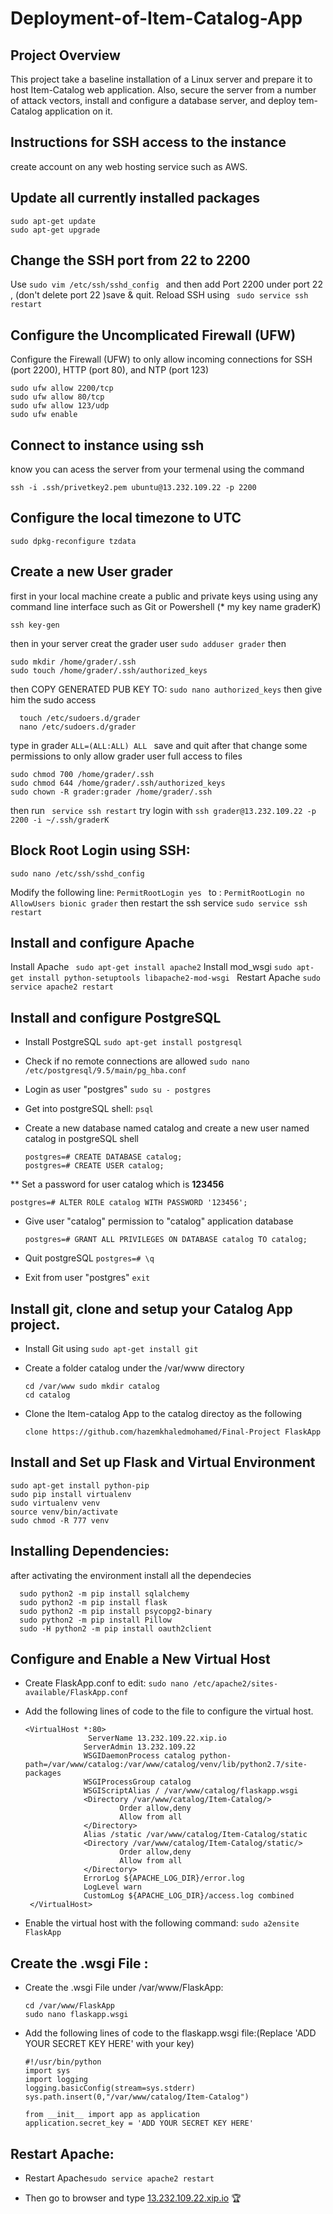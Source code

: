 # Deployment-of-Item-Catalog-App
## Project Overview
This project take a baseline installation of a Linux server and prepare it to host Item-Catalog web application. Also, secure the server from a number of attack vectors, install and configure a database server, and deploy tem-Catalog application on it.
## Instructions for SSH access to the instance
   create account on any web hosting service such as AWS.
## Update all currently installed packages
    sudo apt-get update
    sudo apt-get upgrade
## Change the SSH port from 22 to 2200
Use `sudo vim /etc/ssh/sshd_config `
and then add Port 2200 under port 22 , (don't delete port 22 )save & quit.
Reload SSH using ` sudo service ssh restart`
## Configure the Uncomplicated Firewall (UFW)
Configure the Firewall (UFW) to only allow incoming connections for SSH (port 2200), HTTP (port 80), and NTP (port 123)

    sudo ufw allow 2200/tcp
    sudo ufw allow 80/tcp
    sudo ufw allow 123/udp
    sudo ufw enable 
 ## Connect to instance using ssh
 know you can acess the server from your termenal using the command 

    ssh -i .ssh/privetkey2.pem ubuntu@13.232.109.22 -p 2200
## Configure the local timezone to UTC
    sudo dpkg-reconfigure tzdata
## Create a new User grader
first in your local machine create a public and private keys using using any command line interface such as Git or Powershell (* my key name graderK)

    ssh key-gen 
then in your server creat the grader user `sudo adduser grader`
then 

    sudo mkdir /home/grader/.ssh 
    sudo touch /home/grader/.ssh/authorized_keys
then COPY GENERATED PUB KEY TO: `sudo nano authorized_keys`
then give him the sudo access

      touch /etc/sudoers.d/grader
      nano /etc/sudoers.d/grader
type in grader `ALL=(ALL:ALL) ALL `
save and quit
after that change some permissions to only allow grader user full access to files
  
    sudo chmod 700 /home/grader/.ssh
    sudo chmod 644 /home/grader/.ssh/authorized_keys 
    sudo chown -R grader:grader /home/grader/.ssh
    
then run ` service ssh restart`
try login with ` ssh grader@13.232.109.22 -p 2200 -i ~/.ssh/graderK `

## Block Root Login using SSH:
	sudo nano /etc/ssh/sshd_config

Modify the following line: `PermitRootLogin yes `
to : `PermitRootLogin no AllowUsers bionic grader`
then restart the ssh service `sudo service ssh restart`

## Install and configure Apache
Install Apache  ` sudo apt-get install apache2`
Install mod_wsgi `sudo apt-get install python-setuptools libapache2-mod-wsgi `
Restart Apache  `sudo service apache2 restart `
## Install and configure PostgreSQL
* Install PostgreSQL `sudo apt-get install postgresql`
* Check if no remote connections are allowed `sudo nano /etc/postgresql/9.5/main/pg_hba.conf`
* Login as user "postgres" `sudo su - postgres`
* Get into postgreSQL shell: `psql`
* Create a new database named catalog  and create a new user named catalog in postgreSQL shell

      postgres=# CREATE DATABASE catalog;
      postgres=# CREATE USER catalog;

** Set a password for user catalog which is **123456**
	
	postgres=# ALTER ROLE catalog WITH PASSWORD '123456';
	
* Give user "catalog" permission to "catalog" application database
	
	  postgres=# GRANT ALL PRIVILEGES ON DATABASE catalog TO catalog;

* Quit postgreSQL `postgres=# \q`
* Exit from user "postgres" `exit`
 
## Install git, clone and setup your Catalog App project.
* Install Git using `sudo apt-get install git`
* Create a folder catalog under the /var/www directory 

      cd /var/www sudo mkdir catalog
      cd catalog
* Clone the Item-catalog App to the catalog directoy as the following

      clone https://github.com/hazemkhaledmohamed/Final-Project FlaskApp 
## Install and Set up Flask and Virtual Environment
    sudo apt-get install python-pip 
    sudo pip install virtualenv
    sudo virtualenv venv 
    source venv/bin/activate 
    sudo chmod -R 777 venv 
## Installing Dependencies:
after activating the environment install all the dependecies

      sudo python2 -m pip install sqlalchemy
      sudo python2 -m pip install flask
      sudo python2 -m pip install psycopg2-binary
      sudo python2 -m pip install Pillow
      sudo -H python2 -m pip install oauth2client
      
## Configure and Enable a New Virtual Host 
* Create FlaskApp.conf to edit: `sudo nano /etc/apache2/sites-available/FlaskApp.conf`
* Add the following lines of code to the file to configure the virtual host. 	

      <VirtualHost *:80>
                    ServerName 13.232.109.22.xip.io
                   ServerAdmin 13.232.109.22
                   WSGIDaemonProcess catalog python-path=/var/www/catalog:/var/www/catalog/venv/lib/python2.7/site-packages
                   WSGIProcessGroup catalog
                   WSGIScriptAlias / /var/www/catalog/flaskapp.wsgi
                   <Directory /var/www/catalog/Item-Catalog/>
                           Order allow,deny
                           Allow from all
                   </Directory>
                   Alias /static /var/www/catalog/Item-Catalog/static
                   <Directory /var/www/catalog/Item-Catalog/static/>
                           Order allow,deny
                           Allow from all
                   </Directory>
                   ErrorLog ${APACHE_LOG_DIR}/error.log
                   LogLevel warn
                   CustomLog ${APACHE_LOG_DIR}/access.log combined
       </VirtualHost>

* Enable the virtual host with the following command: `sudo a2ensite FlaskApp`

## Create the .wsgi File :
* Create the .wsgi File under /var/www/FlaskApp: 

      cd /var/www/FlaskApp
      sudo nano flaskapp.wsgi 
	
* Add the following lines of code to the flaskapp.wsgi file:(Replace 'ADD YOUR SECRET KEY HERE' with your key)

      #!/usr/bin/python
      import sys
      import logging
      logging.basicConfig(stream=sys.stderr)
      sys.path.insert(0,"/var/www/catalog/Item-Catalog")

      from __init__ import app as application
      application.secret_key = 'ADD YOUR SECRET KEY HERE'

## Restart Apache:
* Restart Apache`sudo service apache2 restart `

* Then go to browser and type [13.232.109.22.xip.io](http://13.232.109.22.xip.io) :trophy:

 
  
